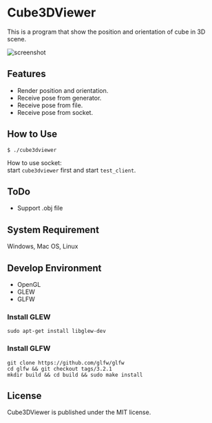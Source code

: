 Cube3DViewer
============
This is a program that show the position and orientation of cube in 3D scene.  

![screenshot](https://raw.github.com/shengyu7697/Cube3DViewer/master/screenshot/screenshot.png)  

## Features
* Render position and orientation.
* Receive pose from generator.
* Receive pose from file.
* Receive pose from socket.

## How to Use
```
$ ./cube3dviewer
```

How to use socket:  
start `cube3dviewer` first and start `test_client`.  

## ToDo
* Support .obj file

## System Requirement
Windows, Mac OS, Linux  

## Develop Environment
* OpenGL
* GLEW
* GLFW

### Install GLEW
```
sudo apt-get install libglew-dev
```

### Install GLFW
```
git clone https://github.com/glfw/glfw
cd glfw && git checkout tags/3.2.1
mkdir build && cd build && sudo make install
```

## License
Cube3DViewer is published under the MIT license.  
